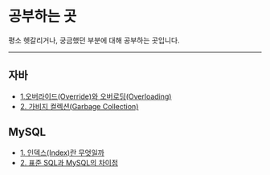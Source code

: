 <h1>공부하는 곳</h1>

<p>평소 헷갈리거나, 궁금했던 부분에 대해 공부하는 곳입니다.</p>

- - -

##  자바
- [1.오버라이드\(Override\)와 오버로딩\(Overloading\)](https://github.com/kkhs00224/mystudy/blob/main/java/1_Override_Overload.md)
- [2. 가비지 컬렉션\(Garbage Collection\)](https://github.com/kkhs00224/mystudy/blob/main/java/2_Garbage_Collection.md)


## MySQL
- [1. 인덱스\(Index\)란 무엇일까](https://github.com/kkhs00224/mystudy/blob/main/mysql/1_index.md)
- [2. 표준 SQL과 MySQL의 차이점](https://github.com/kkhs00224/mystudy/blob/main/mysql/2_sqlVSmysql.md)
